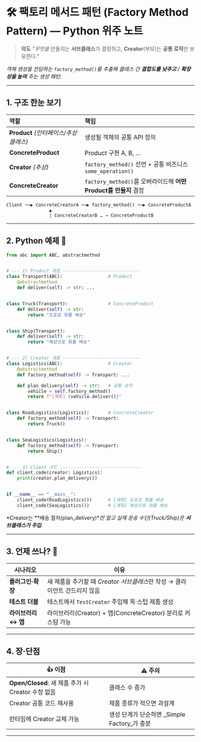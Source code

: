 # 🛠️ 팩토리 메서드 패턴 (Factory Method Pattern) — Python 위주 노트

> **의도**
> “*무엇을* 만들지는 **서브클래스**가 결정하고,
> **Creator**(부모)는 **공통 로직**만 보유한다.”

*객체 생성을 전담하는 `factory_method()`를 추출해
클래스 간 **결합도를 낮추고** / **확장성을 높여** 주는 생성 패턴.*

---

## 1. 구조 한눈 보기

| 역할                           | 책임                                                 |
| :--------------------------- | :------------------------------------------------- |
| **Product** *(인터페이스/추상 클래스)* | 생성될 객체의 공통 API 정의                                  |
| **ConcreteProduct**          | Product 구현 A, B, …                                 |
| **Creator** *(추상)*           | `factory_method()` 선언 + 공통 비즈니스 `some_operation()` |
| **ConcreteCreator**          | `factory_method()`를 오버라이드해 **어떤 Product를 만들지** 결정  |

```
Client ──▶ ConcreteCreatorA ──▶ factory_method() ──▶ ConcreteProductA
                ▲
                │ ConcreteCreatorB … → ConcreteProductB
```

---

## 2. Python 예제 📄

```python
from abc import ABC, abstractmethod


# --- 1) Product 계층 -----------------------------
class Transport(ABC):                 # Product
    @abstractmethod
    def deliver(self) -> str: ...


class Truck(Transport):               # ConcreteProduct
    def deliver(self) -> str:
        return "도로로 화물 배송"


class Ship(Transport):
    def deliver(self) -> str:
        return "해상으로 화물 배송"


# --- 2) Creator 계층 -----------------------------
class Logistics(ABC):                 # Creator
    @abstractmethod
    def factory_method(self) -> Transport: ...

    def plan_delivery(self) -> str:   # 공통 로직
        vehicle = self.factory_method()
        return f"[계획] {vehicle.deliver()}"


class RoadLogistics(Logistics):       # ConcreteCreator
    def factory_method(self) -> Transport:
        return Truck()


class SeaLogistics(Logistics):
    def factory_method(self) -> Transport:
        return Ship()


# --- 3) Client 코드 ------------------------------
def client_code(creator: Logistics):
    print(creator.plan_delivery())


if __name__ == "__main__":
    client_code(RoadLogistics())      # [계획] 도로로 화물 배송
    client_code(SeaLogistics())       # [계획] 해상으로 화물 배송
```

\*Creator는 \*\*배송 절차(plan\_delivery)\**만 알고
실제 운송 수단(Truck/Ship)은 **서브클래스가 주입**.*

---

## 3. 언제 쓰나? 🧐

| 시나리오          | 이유                                              |
| ------------- | ----------------------------------------------- |
| **플러그인·확장**   | 새 제품을 추가할 때 *Creator 서브클래스*만 작성 → 클라이언트 건드리지 않음 |
| **테스트 더블**    | 테스트에서 `TestCreator` 주입해 목·스텁 제품 생성              |
| **라이브러리 ↔ 앱** | 라이브러리(Creator) + 앱(ConcreteCreator) 분리로 커스텀 가능  |

---

## 4. 장·단점

| 👍 이점                                    | ⚠️ 주의                              |
| ---------------------------------------- | ---------------------------------- |
| **Open/Closed**: 새 제품 추가 시 Creator 수정 없음 | 클래스 수 증가                           |
| Creator 공통 코드 재사용                        | 제품 종류가 적으면 과설계                     |
| 런타임에 Creator 교체 가능                       | 생성 단계가 단순하면 \_Simple Factory\_가 충분 |

---
